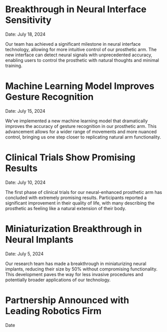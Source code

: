 # Breakthrough in Neural Interface Sensitivity

Date: July 18, 2024

Our team has achieved a significant milestone in neural interface technology, allowing for more intuitive control of our prosthetic arm. The new interface can detect neural signals with unprecedented accuracy, enabling users to control the prosthetic with natural thoughts and minimal training.

# Machine Learning Model Improves Gesture Recognition

Date: July 15, 2024

We've implemented a new machine learning model that dramatically improves the accuracy of gesture recognition in our prosthetic arm. This advancement allows for a wider range of movements and more nuanced control, bringing us one step closer to replicating natural arm functionality.

# Clinical Trials Show Promising Results

Date: July 10, 2024

The first phase of clinical trials for our neural-enhanced prosthetic arm has concluded with extremely promising results. Participants reported a significant improvement in their quality of life, with many describing the prosthetic as feeling like a natural extension of their body.

# Miniaturization Breakthrough in Neural Implants

Date: July 5, 2024

Our research team has made a breakthrough in miniaturizing neural implants, reducing their size by 50% without compromising functionality. This development paves the way for less invasive procedures and potentially broader applications of our technology.

# Partnership Announced with Leading Robotics Firm

Date
